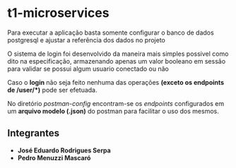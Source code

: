 # t1-microservices

Para executar a aplicação basta somente configurar o banco de dados postgresql
e ajustar a referência dos dados no projeto

O sistema de login foi desenvolvido da maneira mais simples possivel como dito na especificação,
armazenando apenas um valor booleano em sessão para validar se possui algum usuario conectado ou não

Caso o __login__ não seja feito nenhuma das operações **(exceto os endpoints de /user/*)** pode ser efetuada.

No diretório _postman-config_ encontram-se os _endpoints_ configurados em um __arquivo modelo (.json)__ do postman para facilitar
o uso dos mesmos.

## Integrantes
-   **José Eduardo Rodrigues Serpa**
-   **Pedro Menuzzi Mascaró**